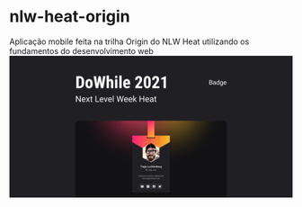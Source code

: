 # nlw-heat-origin
Aplicação mobile feita na trilha Origin do NLW Heat utilizando os fundamentos do desenvolvimento web
<img src="images/capa-nlw-heat-origin.png">